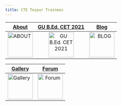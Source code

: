 ```yaml
---
title: CTE Tezpur Trainees
---
```



|[About](about)   | [GU B.Ed. CET 2021](gubedcet21) |  [Blog](blog) |
| ------------- |:-------------:|:-------------:|
| <a href="about"><image src="https://ctetezpurtrainees.github.io/img/info.png" title="ABOUT" width=80>   | <a href="gubedcet21"><image src="https://ctetezpurtrainees.github.io/img/data.png" title="GU B.Ed. CET 2021" width=80> | <a href="blog"><image src="https://ctetezpurtrainees.github.io/img/blog.png" title="BLOG" width=80> 

| [Gallery](gallery)  | [Forum](forum) |
| ------------- |:-------------:|
| <a href="gallery"><image src="https://ctetezpurtrainees.github.io/img/gallery.png" title="Gallery" width=80>   |  <a href="forum"><image src="https://ctetezpurtrainees.github.io/img/forum.png" title="Forum" width=80>    |    